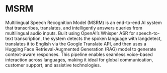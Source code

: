# MSRM
Multilingual Speech Recognition Model (MSRM) is an end-to-end AI system that transcribes, translates, and intelligently answers queries from multilingual audio inputs. Built using OpenAI’s Whisper ASR for speech-to-text transcription, the system detects the spoken language with langdetect, translates it to English via the Google Translate API, and then uses a Hugging Face Retrieval-Augmented Generation (RAG) model to generate context-aware responses. This pipeline enables seamless voice-based interaction across languages, making it ideal for global communication, customer support, and assistive technologies.

